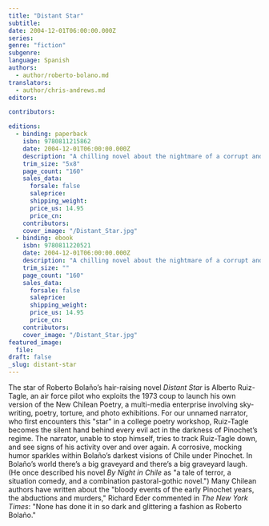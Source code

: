 ```yaml
---
title: "Distant Star"
subtitle:
date: 2004-12-01T06:00:00.000Z
series:
genre: "fiction"
subgenre:
language: Spanish
authors:
  - author/roberto-bolano.md
translators:
  - author/chris-andrews.md
editors:

contributors:

editions:
  - binding: paperback
    isbn: 9780811215862
    date: 2004-12-01T06:00:00.000Z
    description: "A chilling novel about the nightmare of a corrupt and brutal dictatorship. "
    trim_size: "5x8"
    page_count: "160"
    sales_data:
      forsale: false
      saleprice:
      shipping_weight:
      price_us: 14.95
      price_cn:
    contributors:
    cover_image: "/Distant_Star.jpg"
  - binding: ebook
    isbn: 9780811220521
    date: 2004-12-01T06:00:00.000Z
    description: "A chilling novel about the nightmare of a corrupt and brutal dictatorship. "
    trim_size: ""
    page_count: "160"
    sales_data:
      forsale: false
      saleprice:
      shipping_weight:
      price_us: 14.95
      price_cn:
    contributors:
    cover_image: "/Distant_Star.jpg"
featured_image:
  file:
draft: false
_slug: distant-star
---
```


The star of Roberto Bolaño’s hair-raising novel _Distant Star_ is Alberto Ruiz-Tagle, an air force pilot who exploits the 1973 coup to launch his own version of the New Chilean Poetry, a multi-media enterprise involving sky-writing, poetry, torture, and photo exhibitions. For our unnamed narrator, who first encounters this "star" in a college poetry workshop, Ruiz-Tagle becomes the silent hand behind every evil act in the darkness of Pinochet’s regime. The narrator, unable to stop himself, tries to track Ruiz-Tagle down, and see signs of his activity over and over again. A corrosive, mocking humor sparkles within Bolaño’s darkest visions of Chile under Pinochet. In Bolaño’s world there’s a big graveyard and there’s a big graveyard laugh. (He once described his novel _By Night in Chile_ as "a tale of terror, a situation comedy, and a combination pastoral-gothic novel.") Many Chilean authors have written about the "bloody events of the early Pinochet years, the abductions and murders," Richard Eder commented in _The New York Times_: "None has done it in so dark and glittering a fashion as Roberto Bolaño."

